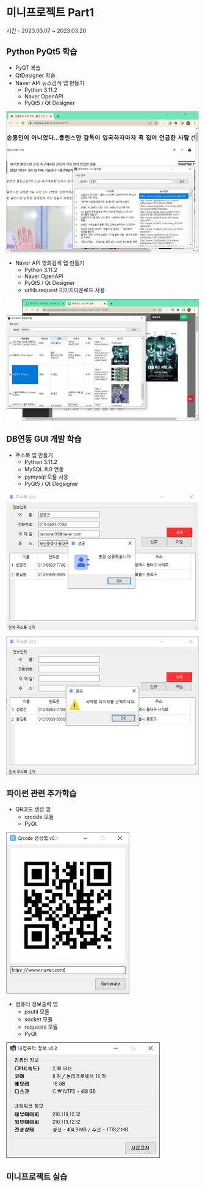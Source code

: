 # 미니프로젝트 Part1
기간 - 2023.03.07 ~ 2023.03.20

## Python PyQt5 학습
- PyQT 복습
- QtDesigner 학습
- Naver API 뉴스검색 앱 만들기
  - Python 3.11.2
  - Naver OpenAPI
  - PyQt5 / Qt Designer

<!-- HTML 주석
![네이버뉴스앱](https://raw.githubusercontent.com/Yong-Hwan-Lee/miniprojects/main/images/navernews2.png)
-->
<img src="https://raw.githubusercontent.com/Yong-Hwan-Lee/miniprojects/main/images/navernews2.png" width ="780" />

- Naver API 영화검색 앱 만들기
  - Python 3.11.2
  - Naver OpenAPI
  - PyQt5 / Qt Designer
  - urllib.request 이미지다운로드 사용

<img src="https://raw.githubusercontent.com/Yong-Hwan-Lee/miniprojects/main/images/navermovie.png" width ="780" />

## DB연동 GUI 개발 학습
- 주소록 앱 만들기
  - Python 3.11.2
  - MySQL 8.0 연동
  - pymysql 모듈 사용
  - PyQt5 / Qt Degsigner


![주소록앱1](https://raw.githubusercontent.com/Yong-Hwan-Lee/miniprojects/main/images/addressbook1.png)

![주소록앱2](https://raw.githubusercontent.com/Yong-Hwan-Lee/miniprojects/main/images/addressbook2.png)

## 파이썬 관련 추가학습
- QR코드 생성 앱
  - qrcode 모듈
  - PyQt

![QR코드앱](https://raw.githubusercontent.com/Yong-Hwan-Lee/miniprojects/main/images/qrcodeApp.png)

- 컴퓨터 정보출력 앱
  - psutil 모듈
  - socket 모듈
  - requests 모듈
  - PyQt

![컴퓨터정보](https://raw.githubusercontent.com/Yong-Hwan-Lee/miniprojects/main/images/comInfoApp.png)


## 미니프로젝트 실습

